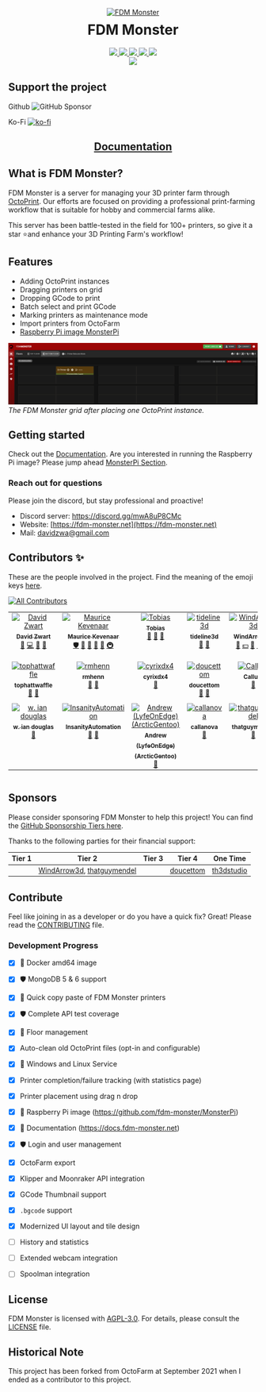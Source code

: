 <p align="center" style="margin-bottom: 0">
    <a href="https://docs.fdm-monster.net/" target="_blank" rel="noopener noreferrer">
        <img width="150" src="https://github.com/fdm-monster/fdm-monster-client/blob/main/public/img/logo.png?raw=true" alt="FDM Monster">
    </a>
</p>
<h1 align="center" style="padding-top: 0; margin-top: 10px">FDM Monster</h1>

<p align="center">
<a href="https://discord.gg/mwA8uP8CMc">
    <img src="https://img.shields.io/discord/864835453773807686?label=Discord"/>
</a>
<a href="https://github.com/fdm-monster/fdm-monster/releases/latest">
    <img src="https://img.shields.io/github/release/fdm-monster/fdm-monster"/>
</a>
<a href="https://github.com/fdm-monster/fdm-monster/stargazers">
    <img src="https://img.shields.io/github/stars/fdm-monster/fdmonster"/>
</a>

<a href="https://github.com/fdm-monster/fdm-monster/issues">
    <img src="https://img.shields.io/github/issues/fdm-monster/fdm-monster"/>
</a> 
<a href="https://app.codecov.io/gh/fdm-monster/fdm-monster">
    <img src="https://codecov.io/gh/fdm-monster/fdm-monster/branch/develop/graph/badge.svg?flag=server-nodejs&precision=0"/>
</a>
<br/>
<a href="https://unraid.net/community/apps?q=fdm+monster">
    <img src="https://img.shields.io/badge/Unraid%20Community%20Application-fc832e"/>
</a>

</p>

## Support the project

Github ![GitHub Sponsor](https://img.shields.io/github/sponsors/fdm-monster?label=Sponsor&logo=GitHub)

Ko-Fi [![ko-fi](https://ko-fi.com/img/githubbutton_sm.svg)](https://ko-fi.com/V7V6XFWY0)

<h2 align="center">
<a href="https://docs.fdm-monster.net/" target="_blank">Documentation</a>
</h2>

## What is FDM Monster?

FDM Monster is a server for managing your 3D printer farm through [OctoPrint](https://octoprint.org/).
Our efforts are focused on providing a professional print-farming workflow that is suitable for hobby and commercial farms alike.

This server has been battle-tested in the field for 100+ printers, so give it a star ⭐and enhance your 3D Printing Farm's workflow!

## Features
- Adding OctoPrint instances
- Dragging printers on grid
- Dropping GCode to print
- Batch select and print GCode
- Marking printers as maintenance mode
- Import printers from OctoFarm
- [Raspberry Pi image MonsterPi](https://docs.fdm-monster.net/guides/monsterpi)

![docs/images/server-running.png](https://raw.githubusercontent.com/fdm-monster/fdm-monster-docs/main/docs/images/server-running.png)
_The FDM Monster grid after placing one OctoPrint instance._

## Getting started

Check out the [Documentation](https://docs.fdm-monster.net). Are you interested in running the Raspberry Pi image?
Please jump ahead [MonsterPi Section](https://docs.fdm-monster.net/guides/monsterpi).

### Reach out for questions

Please join the discord, but stay professional and proactive!

- Discord server: https://discord.gg/mwA8uP8CMc
- Website: [https://fdm-monster.net](https://fdm-monster.net)
- Mail: davidzwa@gmail.com

## Contributors ✨

These are the people involved in the project. Find the meaning of the emoji keys [here](https://allcontributors.org/docs/en/emoji-key).

<!-- ALL-CONTRIBUTORS-BADGE:START - Do not remove or modify this section -->
[![All Contributors](https://img.shields.io/badge/all_contributors-20-orange.svg?style=flat-square)](#contributors-)
<!-- ALL-CONTRIBUTORS-BADGE:END -->

<!-- ALL-CONTRIBUTORS-LIST:START - Do not remove or modify this section -->
<!-- prettier-ignore-start -->
<!-- markdownlint-disable -->
<table>
  <tbody>
    <tr>
      <td align="center" valign="top" width="14.28%"><a href="https://github.com/davidzwa"><img src="https://avatars.githubusercontent.com/u/6005355?v=4?s=80" width="80px;" alt="David Zwart"/><br /><sub><b>David Zwart</b></sub></a><br /><a href="https://github.com/fdm-monster/fdm-monster/issues?q=author%3Adavidzwa" title="Bug reports">🐛</a> <a href="https://github.com/fdm-monster/fdm-monster/commits?author=davidzwa" title="Code">💻</a> <a href="#maintenance-davidzwa" title="Maintenance">🚧</a> <a href="#userTesting-davidzwa" title="User Testing">📓</a></td>
      <td align="center" valign="top" width="14.28%"><a href="https://kevenaar.name"><img src="https://avatars.githubusercontent.com/u/834643?v=4?s=80" width="80px;" alt="Maurice Kevenaar"/><br /><sub><b>Maurice Kevenaar</b></sub></a><br /><a href="#security-mkevenaar" title="Security">🛡️</a> <a href="#maintenance-mkevenaar" title="Maintenance">🚧</a> <a href="#ideas-mkevenaar" title="Ideas, Planning, & Feedback">🤔</a> <a href="https://github.com/fdm-monster/fdm-monster/issues?q=author%3Amkevenaar" title="Bug reports">🐛</a> <a href="https://github.com/fdm-monster/fdm-monster/pulls?q=is%3Apr+reviewed-by%3Amkevenaar" title="Reviewed Pull Requests">👀</a> <a href="#infra-mkevenaar" title="Infrastructure (Hosting, Build-Tools, etc)">🚇</a></td>
      <td align="center" valign="top" width="14.28%"><a href="https://github.com/Tobikisss"><img src="https://avatars.githubusercontent.com/u/45754890?v=4?s=80" width="80px;" alt="Tobias"/><br /><sub><b>Tobias</b></sub></a><br /><a href="#ideas-Tobikisss" title="Ideas, Planning, & Feedback">🤔</a> <a href="#maintenance-Tobikisss" title="Maintenance">🚧</a> <a href="https://github.com/fdm-monster/fdm-monster/issues?q=author%3ATobikisss" title="Bug reports">🐛</a></td>
      <td align="center" valign="top" width="14.28%"><a href="https://tideline3d.com"><img src="https://avatars.githubusercontent.com/u/12903320?v=4?s=80" width="80px;" alt="tideline3d"/><br /><sub><b>tideline3d</b></sub></a><br /><a href="https://github.com/fdm-monster/fdm-monster/issues?q=author%3Atideline3d" title="Bug reports">🐛</a> <a href="#ideas-tideline3d" title="Ideas, Planning, & Feedback">🤔</a></td>
      <td align="center" valign="top" width="14.28%"><a href="https://github.com/windarrow3d"><img src="https://avatars.githubusercontent.com/u/91099282?v=4?s=80" width="80px;" alt="WindArrow3d"/><br /><sub><b>WindArrow3d</b></sub></a><br /><a href="https://github.com/fdm-monster/fdm-monster/issues?q=author%3Awindarrow3d" title="Bug reports">🐛</a> <a href="#financial-windarrow3d" title="Financial">💵</a> <a href="#ideas-windarrow3d" title="Ideas, Planning, & Feedback">🤔</a> <a href="#userTesting-windarrow3d" title="User Testing">📓</a> <a href="#platform-windarrow3d" title="Packaging/porting to new platform">📦</a></td>
      <td align="center" valign="top" width="14.28%"><a href="http://lucianchapar.com"><img src="https://avatars.githubusercontent.com/u/33263520?v=4?s=80" width="80px;" alt="Lucian Chapar"/><br /><sub><b>Lucian Chapar</b></sub></a><br /><a href="https://github.com/fdm-monster/fdm-monster/issues?q=author%3Alucian151" title="Bug reports">🐛</a></td>
      <td align="center" valign="top" width="14.28%"><a href="https://github.com/Dumnersm580"><img src="https://avatars.githubusercontent.com/u/80608783?v=4?s=80" width="80px;" alt="Dumnersm580"/><br /><sub><b>Dumnersm580</b></sub></a><br /><a href="https://github.com/fdm-monster/fdm-monster/commits?author=Dumnersm580" title="Documentation">📖</a> <a href="#ideas-Dumnersm580" title="Ideas, Planning, & Feedback">🤔</a></td>
    </tr>
    <tr>
      <td align="center" valign="top" width="14.28%"><a href="http://www.tophattwaffle.com"><img src="https://avatars.githubusercontent.com/u/6774125?v=4?s=80" width="80px;" alt="tophattwaffle"/><br /><sub><b>tophattwaffle</b></sub></a><br /><a href="https://github.com/fdm-monster/fdm-monster/issues?q=author%3Atophattwaffle" title="Bug reports">🐛</a> <a href="#ideas-tophattwaffle" title="Ideas, Planning, & Feedback">🤔</a></td>
      <td align="center" valign="top" width="14.28%"><a href="https://github.com/rmhenn"><img src="https://avatars.githubusercontent.com/u/22482801?v=4?s=80" width="80px;" alt="rmhenn"/><br /><sub><b>rmhenn</b></sub></a><br /><a href="#ideas-rmhenn" title="Ideas, Planning, & Feedback">🤔</a> <a href="https://github.com/fdm-monster/fdm-monster/issues?q=author%3Armhenn" title="Bug reports">🐛</a></td>
      <td align="center" valign="top" width="14.28%"><a href="https://github.com/cyrixdx4"><img src="https://avatars.githubusercontent.com/u/62126724?v=4?s=80" width="80px;" alt="cyrixdx4"/><br /><sub><b>cyrixdx4</b></sub></a><br /><a href="https://github.com/fdm-monster/fdm-monster/issues?q=author%3Acyrixdx4" title="Bug reports">🐛</a></td>
      <td align="center" valign="top" width="14.28%"><a href="https://github.com/doucettom"><img src="https://avatars.githubusercontent.com/u/6595645?v=4?s=80" width="80px;" alt="doucettom"/><br /><sub><b>doucettom</b></sub></a><br /><a href="https://github.com/fdm-monster/fdm-monster/issues?q=author%3Adoucettom" title="Bug reports">🐛</a> <a href="#ideas-doucettom" title="Ideas, Planning, & Feedback">🤔</a></td>
      <td align="center" valign="top" width="14.28%"><a href="https://github.com/ZombiesLoveMe"><img src="https://avatars.githubusercontent.com/u/35661391?v=4?s=80" width="80px;" alt="Callum"/><br /><sub><b>Callum</b></sub></a><br /><a href="#ideas-ZombiesLoveMe" title="Ideas, Planning, & Feedback">🤔</a></td>
      <td align="center" valign="top" width="14.28%"><a href="https://github.com/bharvey88"><img src="https://avatars.githubusercontent.com/u/8107750?v=4?s=80" width="80px;" alt="bharvey88"/><br /><sub><b>bharvey88</b></sub></a><br /><a href="https://github.com/fdm-monster/fdm-monster/issues?q=author%3Abharvey88" title="Bug reports">🐛</a> <a href="#infra-bharvey88" title="Infrastructure (Hosting, Build-Tools, etc)">🚇</a> <a href="#platform-bharvey88" title="Packaging/porting to new platform">📦</a></td>
      <td align="center" valign="top" width="14.28%"><a href="https://github.com/Mikec78660"><img src="https://avatars.githubusercontent.com/u/108021920?v=4?s=80" width="80px;" alt="Mikec78660"/><br /><sub><b>Mikec78660</b></sub></a><br /><a href="#ideas-Mikec78660" title="Ideas, Planning, & Feedback">🤔</a></td>
    </tr>
    <tr>
      <td align="center" valign="top" width="14.28%"><a href="https://techinterview.guide"><img src="https://avatars.githubusercontent.com/u/168030?v=4?s=80" width="80px;" alt="w. ian douglas"/><br /><sub><b>w. ian douglas</b></sub></a><br /><a href="#ideas-iandouglas" title="Ideas, Planning, & Feedback">🤔</a></td>
      <td align="center" valign="top" width="14.28%"><a href="http://insanityautomation.com/"><img src="https://avatars.githubusercontent.com/u/38436470?v=4?s=80" width="80px;" alt="InsanityAutomation"/><br /><sub><b>InsanityAutomation</b></sub></a><br /><a href="#ideas-InsanityAutomation" title="Ideas, Planning, & Feedback">🤔</a> <a href="https://github.com/fdm-monster/fdm-monster/issues?q=author%3AInsanityAutomation" title="Bug reports">🐛</a></td>
      <td align="center" valign="top" width="14.28%"><a href="https://github.com/LyfeOnEdge"><img src="https://avatars.githubusercontent.com/u/26140376?v=4?s=80" width="80px;" alt="Andrew (LyfeOnEdge) (ArcticGentoo)"/><br /><sub><b>Andrew (LyfeOnEdge) (ArcticGentoo)</b></sub></a><br /><a href="#ideas-LyfeOnEdge" title="Ideas, Planning, & Feedback">🤔</a></td>
      <td align="center" valign="top" width="14.28%"><a href="https://github.com/callanova"><img src="https://avatars.githubusercontent.com/u/175639705?v=4?s=80" width="80px;" alt="callanova"/><br /><sub><b>callanova</b></sub></a><br /><a href="https://github.com/fdm-monster/fdm-monster/issues?q=author%3Acallanova" title="Bug reports">🐛</a></td>
      <td align="center" valign="top" width="14.28%"><a href="https://github.com/thatguymendel"><img src="https://avatars.githubusercontent.com/u/67444998?v=4?s=80" width="80px;" alt="thatguymendel"/><br /><sub><b>thatguymendel</b></sub></a><br /><a href="#ideas-thatguymendel" title="Ideas, Planning, & Feedback">🤔</a></td>
      <td align="center" valign="top" width="14.28%"><a href="https://github.com/Tbwan"><img src="https://avatars.githubusercontent.com/u/44231748?v=4?s=80" width="80px;" alt="Tbwan"/><br /><sub><b>Tbwan</b></sub></a><br /><a href="https://github.com/fdm-monster/fdm-monster/issues?q=author%3ATbwan" title="Bug reports">🐛</a></td>
    </tr>
  </tbody>
</table>

<!-- markdownlint-restore -->
<!-- prettier-ignore-end -->

<!-- ALL-CONTRIBUTORS-LIST:END -->

<!-- ALL-CONTRIBUTORS-LIST:START - Do not remove or modify this section -->
<!-- prettier-ignore-start -->
<!-- markdownlint-disable -->
<!-- markdownlint-restore -->
<!-- prettier-ignore-end -->

<table></table>

<!-- ALL-CONTRIBUTORS-LIST:END -->

## Sponsors

Please consider sponsoring FDM Monster to help this project! You can find the [GitHub Sponsorship Tiers here](https://github.com/sponsors/fdm-monster).

Thanks to the following parties for their financial support:

| Tier 1 | Tier 2 | Tier 3 | Tier 4 | One Time |
|--------|--------|--------|--------|-----------|
|  | [WindArrow3d](https://github.com/WindArrow3d), [thatguymendel](https://github.com/thatguymendel) | | [doucettom](https://github.com/doucettom) | [th3dstudio](https://github.com/th3dstudio) |


## Contribute

Feel like joining in as a developer or do you have a quick fix? Great! Please read
the [CONTRIBUTING](CONTRIBUTING.md) file.

### Development Progress

- [x] :rocket: Docker amd64 image
- [x] 🛡️ MongoDB 5 & 6 support
- [x] :rocket: Quick copy paste of FDM Monster printers
- [x] 🛡️ Complete API test coverage
- [x] :rocket: Floor management
- [x] Auto-clean old OctoPrint files (opt-in and configurable) 
- [x] :rocket: Windows and Linux Service
- [x] Printer completion/failure tracking (with statistics page)
- [x] Printer placement using drag n drop 
- [x] 🔌 Raspberry Pi image (https://github.com/fdm-monster/MonsterPi)
- [x] :rocket: Documentation (https://docs.fdm-monster.net)
- [x] 🛡️ Login and user management
- [x] OctoFarm export 
- [x] Klipper and Moonraker API integration
- [x] GCode Thumbnail support
- [x] `.bgcode` support
- [x] Modernized UI layout and tile design
- [ ] History and statistics
- [ ] Extended webcam integration
- [ ] Spoolman integration


## License

FDM Monster is licensed with [AGPL-3.0](LICENSE). For details, please consult the [LICENSE](LICENSE) file.

## Historical Note

This project has been forked from OctoFarm at September 2021 when I ended as a contributor to this project. 
